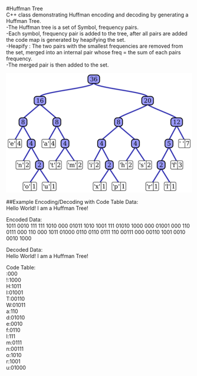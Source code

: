 #Huffman Tree <br>
	C++ class demonstrating Huffman encoding and decoding by generating a Huffman Tree.<br>
	-The Huffman tree is a set of Symbol, frequency pairs. <br>
	-Each symbol, frequency pair is added to the tree, 
	after all pairs are added the code map is generated by heapifying the set.<br>
	-Heapify : The two pairs with the smallest frequencies are removed from the set, merged into an
	internal pair whose freq = the sum of each pairs frequency.<br> 
	-The merged pair is then added to the set.

![alt text](Huffman_Tree.png)<br>

##Example Encoding/Decoding with Code Table
Data:<br>
Hello World! I am a Huffman Tree!

Encoded Data:<br>
1011 0010 111 111 1010 000 01011 1010 1001 111 01010 1000 000 01001 000 110 0111 000 110 000 1011 01000 0110 0110 0111 110 00111 000 00110 1001 0010 0010 1000 

Decoded Data:<br>
Hello World! I am a Huffman Tree!

Code Table:<br>
 :000<br>
!:1000<br>
H:1011<br>
I:01001<br>
T:00110<br>
W:01011<br>
a:110<br>
d:01010<br>
e:0010<br>
f:0110<br>
l:111<br>
m:0111<br>
n:00111<br>
o:1010<br>
r:1001<br>
u:01000<br>


